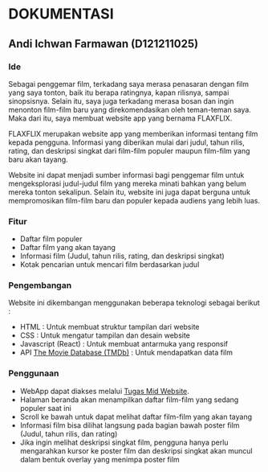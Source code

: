 # DOKUMENTASI

## Andi Ichwan Farmawan (D121211025)

### Ide

Sebagai penggemar film, terkadang saya merasa penasaran dengan film yang saya tonton, baik itu berapa ratingnya, kapan rilisnya, sampai sinopsisnya. Selain itu, saya juga terkadang merasa bosan dan ingin menonton film-film baru yang direkomendasikan oleh teman-teman saya. Maka dari itu, saya membuat website app yang bernama FLAXFLIX.

FLAXFLIX merupakan website app yang memberikan informasi tentang film kepada pengguna. Informasi yang diberikan mulai dari judul, tahun rilis, rating, dan deskripsi singkat dari film-film populer maupun film-film yang baru akan tayang.

Website ini dapat menjadi sumber informasi bagi penggemar film untuk mengeksplorasi judul-judul film yang mereka minati bahkan yang belum mereka tonton sekalipun. Selain itu, website ini juga dapat berguna untuk mempromosikan film-film baru dan populer kepada audiens yang lebih luas.

### Fitur 

- Daftar film populer
- Daftar film yang akan tayang
- Informasi film (Judul, tahun rilis, rating, dan deskripsi singkat)
- Kotak pencarian untuk mencari film berdasarkan judul

### Pengembangan

Website ini dikembangan menggunakan beberapa teknologi sebagai berikut :

- HTML : Untuk membuat struktur tampilan dari website
- CSS : Untuk mengatur tampilan dan desain website 
- Javascript (React) : Untuk membuat antarmuka yang responsif
- API [The Movie Database (TMDb)](https://developer.themoviedb.org/reference/intro/getting-started)  : Untuk mendapatkan data film

### Penggunaan 

- WebApp dapat diakses melalui [Tugas Mid Website](https://mid-web-virid.vercel.app/).
- Halaman beranda akan menampilkan daftar film-film yang sedang populer saat ini
- Scroll ke bawah untuk dapat melihat daftar film-film yang akan tayang
- Informasi film bisa dilihat langsung pada bagian bawah poster film (Judul, tahun rilis, dan rating)
- Jika ingin melihat deskripsi singkat film, pengguna hanya perlu mengarahkan kursor ke poster film dan deskripsi singkat akan muncul dalam bentuk overlay yang menimpa poster film